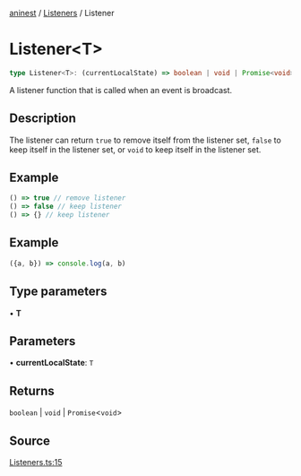 [aninest](../../index.md) / [Listeners](../index.md) / Listener

# Listener\<T\>

```ts
type Listener<T>: (currentLocalState) => boolean | void | Promise<void>;
```

A listener function that is called when an event is broadcast.

## Description

The listener can return `true` to remove itself from the listener set, `false` to keep itself in the listener set, or `void` to keep itself in the listener set.

## Example

```ts
() => true // remove listener
() => false // keep listener
() => {} // keep listener
```

## Example

```ts
({a, b}) => console.log(a, b)
```

## Type parameters

• **T**

## Parameters

• **currentLocalState**: `T`

## Returns

`boolean` \| `void` \| `Promise`\<`void`\>

## Source

[Listeners.ts:15](https://github.com/zphrs/aninest/blob/3be3895/src/Listeners.ts#L15)
